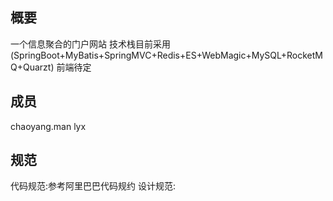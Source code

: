## 概要

一个信息聚合的门户网站
技术栈目前采用(SpringBoot+MyBatis+SpringMVC+Redis+ES+WebMagic+MySQL+RocketMQ+Quarzt)
前端待定

## 成员
chaoyang.man lyx

## 规范
代码规范:参考阿里巴巴代码规约
设计规范:

